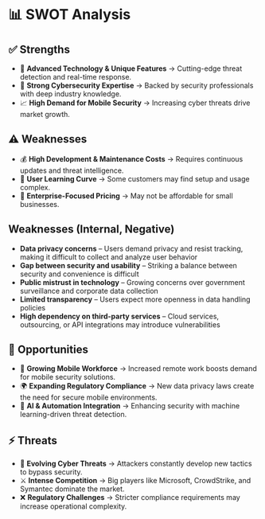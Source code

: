 # 📊 SWOT Analysis

## ✅ Strengths  
- 🚀 **Advanced Technology & Unique Features** → Cutting-edge threat detection and real-time response.  
- 🔐 **Strong Cybersecurity Expertise** → Backed by security professionals with deep industry knowledge.  
- 📈 **High Demand for Mobile Security** → Increasing cyber threats drive market growth.  

## ⚠️ Weaknesses  
- 💰 **High Development & Maintenance Costs** → Requires continuous updates and threat intelligence.  
- 📖 **User Learning Curve** → Some customers may find setup and usage complex.  
- 🏢 **Enterprise-Focused Pricing** → May not be affordable for small businesses. 

## Weaknesses (Internal, Negative)
- **Data privacy concerns** – Users demand privacy and resist tracking, making it difficult to collect and analyze user behavior  
- **Gap between security and usability** – Striking a balance between security and convenience is difficult  
- **Public mistrust in technology** – Growing concerns over government surveillance and corporate data collection  
- **Limited transparency** – Users expect more openness in data handling policies  
- **High dependency on third-party services** – Cloud services, outsourcing, or API integrations may introduce vulnerabilities  
 
 

## 🎯 Opportunities  
- 📱 **Growing Mobile Workforce** → Increased remote work boosts demand for mobile security solutions.  
- 🌍 **Expanding Regulatory Compliance** → New data privacy laws create the need for secure mobile environments.  
- 🔄 **AI & Automation Integration** → Enhancing security with machine learning-driven threat detection.  

## ⚡ Threats  
- 🦠 **Evolving Cyber Threats** → Attackers constantly develop new tactics to bypass security.  
- ⚔️ **Intense Competition** → Big players like Microsoft, CrowdStrike, and Symantec dominate the market.  
- ❌ **Regulatory Challenges** → Stricter compliance requirements may increase operational complexity.  


